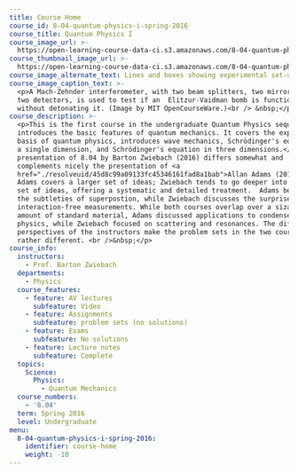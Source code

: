 ```yaml
---
title: Course Home
course_id: 8-04-quantum-physics-i-spring-2016
course_title: Quantum Physics I
course_image_url: >-
  https://open-learning-course-data-ci.s3.amazonaws.com/8-04-quantum-physics-i-spring-2016/458fa90d4ae8b2d71bca7578a12923af_8-04s16.jpg
course_thumbnail_image_url: >-
  https://open-learning-course-data-ci.s3.amazonaws.com/8-04-quantum-physics-i-spring-2016/46c9e288fc6c91a1d2a0dca10ba03875_8-04s16-th.jpg
course_image_alternate_text: Lines and boxes showing experimental set-up of a Mach-Zehnder interferometer.
course_image_caption_text: >-
  <p>A Mach-Zehnder interferometer, with two beam splitters, two mirrors, and
  two detectors, is used to test if an  Elitzur-Vaidman bomb is functional
  without detonating it. (Image by MIT OpenCourseWare.)<br /> &nbsp;</p>
course_description: >-
  <p>This is the first course in the undergraduate Quantum Physics sequence. It
  introduces the basic features of quantum mechanics. It covers the experimental
  basis of quantum physics, introduces wave mechanics, Schrödinger's equation in
  a single dimension, and Schrödinger's equation in three dimensions.</p><p>This
  presentation of 8.04 by Barton Zwiebach (2016) differs somewhat and
  complements nicely the presentation of <a
  href="./resolveuid/45d8c99a09133fc45346161fad8a1bab">Allan Adams (2013)</a>.
  Adams covers a larger set of ideas; Zwiebach tends to go deeper into a smaller
  set of ideas, offering a systematic and detailed treatment.  Adams begins with
  the subtleties of superpostion, while Zwiebach discusses the surprises of
  interaction-free measurements. While both courses overlap over a sizable
  amount of standard material, Adams discussed applications to condensed matter
  physics, while Zwiebach focused on scattering and resonances. The different
  perspectives of the instructors make the problem sets in the two courses
  rather different. <br />&nbsp;</p>
course_info:
  instructors:
    - Prof. Barton Zwiebach
  departments:
    - Physics
  course_features:
    - feature: AV lectures
      subfeature: Video
    - feature: Assignments
      subfeature: problem sets (no solutions)
    - feature: Exams
      subfeature: No solutions
    - feature: Lecture notes
      subfeature: Complete
  topics:
    Science:
      Physics:
        - Quantum Mechanics
  course_numbers:
    - '8.04'
  term: Spring 2016
  level: Undergraduate
menu:
  8-04-quantum-physics-i-spring-2016:
    identifier: course-home
    weight: -10
---
```

